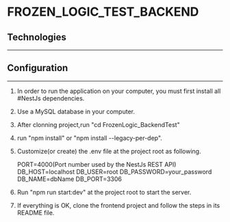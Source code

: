 # FROZEN_LOGIC_TEST_BACKEND

## Technologies

---

## Configuration

---

1.  In order to run the application on your computer, you must first install all #NestJs dependencies.

2.  Use a MySQL database in your computer.

3.  After clonning project,run "cd FrozenLogic_BackendTest"

4.  run "npm install" or "npm install --legacy-per-dep".

4.  Customize(or create) the .env file at the project root as following.

    PORT=4000(Port number used by the NestJs REST API)
    DB_HOST=localhost
    DB_USER=root
    DB_PASSWORD=your_password
    DB_NAME=dbName
    DB_PORT=3306

5.  Run "npm run start:dev" at the project root to start the server.

6.  If everything is OK, clone the frontend project and follow the steps in its README file.
